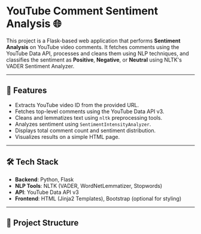 # YouTube Comment Sentiment Analysis 🌐

This project is a Flask-based web application that performs **Sentiment Analysis** on YouTube video comments. It fetches comments using the YouTube Data API, processes and cleans them using NLP techniques, and classifies the sentiment as **Positive**, **Negative**, or **Neutral** using NLTK's VADER Sentiment Analyzer.

---

## 📌 Features

- Extracts YouTube video ID from the provided URL.
- Fetches top-level comments using the YouTube Data API v3.
- Cleans and lemmatizes text using `nltk` preprocessing tools.
- Analyzes sentiment using `SentimentIntensityAnalyzer`.
- Displays total comment count and sentiment distribution.
- Visualizes results on a simple HTML page.

---

## 🛠️ Tech Stack

- **Backend**: Python, Flask
- **NLP Tools**: NLTK (VADER, WordNetLemmatizer, Stopwords)
- **API**: YouTube Data API v3
- **Frontend**: HTML (Jinja2 Templates), Bootstrap (optional for styling)

---

## 📁 Project Structure

